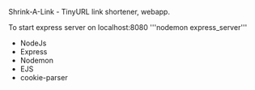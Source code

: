 Shrink-A-Link - TinyURL link shortener, webapp.

To start express server on localhost:8080
'''nodemon express_server'''

- NodeJs
- Express
- Nodemon
- EJS
- cookie-parser
